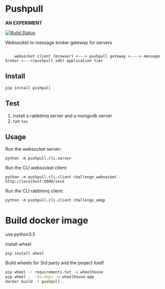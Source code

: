# Pushpull

**AN EXPERIMENT**

[![Build Status](https://travis-ci.org/elastic-coders/pushpull.svg?branch=master)](https://travis-ci.org/elastic-coders/pushpull)

Websocket to message broker gateway for servers

```

    websocket client (browser) <---> pushpull gateway <----> message broker <--->(pushpull sdk) application tier

```

## Install

    pip install pushpull


## Test

1. install a rabbitmq server and a mongodb server
2. run `tox`


## Usage

Run the websocket server:

    python -m pushpull.cli.server

Run the CLI websocket client:

    python -m pushpull.cli.client challenge_websocket http://localhost:8080/sock

Run the CLI rabbitmq client:

    python -m pushpull.cli.client challenge_amqp

# Build docker image

use python3.5

install wheel

    pip install wheel

Build wheels for 3rd party and the project itself

``` bash
pip wheel -r requirements.txt -w wheelhouse
pip wheel . --no-deps -w wheelhouse-app
docker build -t pushpull .
```
